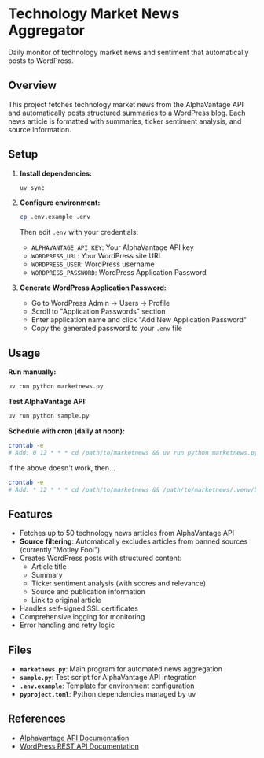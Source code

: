 # Technology Market News Aggregator

Daily monitor of technology market news and sentiment that automatically posts to WordPress.

## Overview

This project fetches technology market news from the AlphaVantage API and automatically posts structured summaries to a WordPress blog. Each news article is formatted with summaries, ticker sentiment analysis, and source information.

## Setup

1. **Install dependencies:**
   ```bash
   uv sync
   ```

2. **Configure environment:**
   ```bash
   cp .env.example .env
   ```
   
   Then edit `.env` with your credentials:
   - `ALPHAVANTAGE_API_KEY`: Your AlphaVantage API key
   - `WORDPRESS_URL`: Your WordPress site URL
   - `WORDPRESS_USER`: WordPress username
   - `WORDPRESS_PASSWORD`: WordPress Application Password

3. **Generate WordPress Application Password:**
   - Go to WordPress Admin → Users → Profile
   - Scroll to "Application Passwords" section
   - Enter application name and click "Add New Application Password"
   - Copy the generated password to your `.env` file

## Usage

**Run manually:**
```bash
uv run python marketnews.py
```

**Test AlphaVantage API:**
```bash
uv run python sample.py
```

**Schedule with cron (daily at noon):**
```bash
crontab -e
# Add: 0 12 * * * cd /path/to/marketnews && uv run python marketnews.py
```

If the above doesn't work, then...

```bash
crontab -e
# Add: * 12 * * * cd /path/to/marketnews && /path/to/marketnews/.venv/bin/python marketnews.py
```

## Features

- Fetches up to 50 technology news articles from AlphaVantage API
- **Source filtering**: Automatically excludes articles from banned sources (currently "Motley Fool")
- Creates WordPress posts with structured content:
  - Article title
  - Summary
  - Ticker sentiment analysis (with scores and relevance)
  - Source and publication information
  - Link to original article
- Handles self-signed SSL certificates
- Comprehensive logging for monitoring
- Error handling and retry logic

## Files

- **`marketnews.py`**: Main program for automated news aggregation
- **`sample.py`**: Test script for AlphaVantage API integration
- **`.env.example`**: Template for environment configuration
- **`pyproject.toml`**: Python dependencies managed by uv

## References

- [AlphaVantage API Documentation](https://www.alphavantage.co/documentation/)
- [WordPress REST API Documentation](https://developer.wordpress.org/rest-api/)